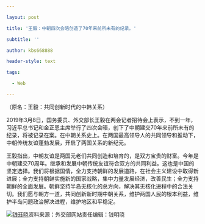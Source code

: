 ---
layout: post
title: '王毅：中朝四次会晤创造了70年来前所未有的纪录。'
subtitle: ''
author: kbs668888
header-style: text
tags:
  - Web
---
（原名：王毅：共同创新时代的中韩关系）

2019年3月8日，国务委员、外交部长王毅在两会记者招待会上表示，不到一年，习近平总书记和金正恩主席举行了四次会晤，创下了中朝建交70年来前所未有的纪录，将被记录在案。在中朝关系史上。在两国最高领导人的共同领导和推动下，中朝传统友谊蓬勃发展，开启了两国关系的新纪元。

王毅指出，中朝友谊是两国元老们共同创造和培育的，是双方宝贵的财富。今年是中朝建交70周年。继承和发展中朝传统友谊符合双方的共同利益。这也是中国的坚定选择。我们将根据国情，全力支持朝鲜的发展道路，在社会主义建设中取得新进展；全力支持朝鲜实施新的国家战略，集中力量发展经济，改善民生；全力支持朝鲜的全面发展。朝鲜坚持半岛无核化的总方向，解决其无核化进程中的合法关切。我们愿与朝方一道，共同创新新时期中朝关系，维护两国人民的根本利益，维护半岛问题政治解决进程，维护地区和平稳定。

[![钱珏晓](http://img1.cache.netease.com/cnews/css13/img/end_news.png)](http://news.163.com/)资料来源：外交部网站责任编辑：钱明晓

